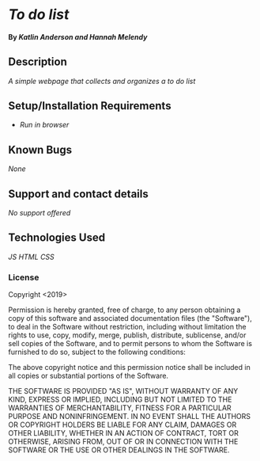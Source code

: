 # _To do list_

#### By _**Katlin Anderson and Hannah Melendy**_

## Description

_A simple webpage that collects and organizes a to do list_


## Setup/Installation Requirements

* _Run in browser_

## Known Bugs

_None_

## Support and contact details

_No support offered_

## Technologies Used

_JS_
_HTML_
_CSS_

### License

Copyright <2019> <Katlin Anderson and Hannah Melendy>

Permission is hereby granted, free of charge, to any person obtaining a copy of this software and associated documentation files (the "Software"), to deal in the Software without restriction, including without limitation the rights to use, copy, modify, merge, publish, distribute, sublicense, and/or sell copies of the Software, and to permit persons to whom the Software is furnished to do so, subject to the following conditions:

The above copyright notice and this permission notice shall be included in all copies or substantial portions of the Software.

THE SOFTWARE IS PROVIDED "AS IS", WITHOUT WARRANTY OF ANY KIND, EXPRESS OR IMPLIED, INCLUDING BUT NOT LIMITED TO THE WARRANTIES OF MERCHANTABILITY, FITNESS FOR A PARTICULAR PURPOSE AND NONINFRINGEMENT. IN NO EVENT SHALL THE AUTHORS OR COPYRIGHT HOLDERS BE LIABLE FOR ANY CLAIM, DAMAGES OR OTHER LIABILITY, WHETHER IN AN ACTION OF CONTRACT, TORT OR OTHERWISE, ARISING FROM, OUT OF OR IN CONNECTION WITH THE SOFTWARE OR THE USE OR OTHER DEALINGS IN THE SOFTWARE.
